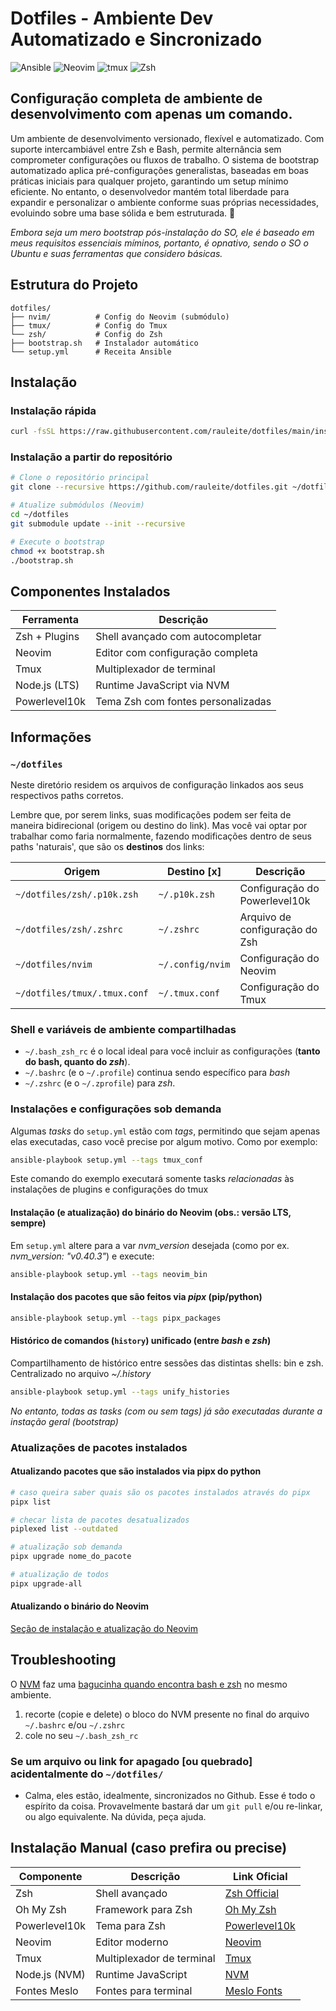 # Dotfiles - Ambiente Dev Automatizado e Sincronizado

![Ansible](https://img.shields.io/badge/ansible-%231A1918.svg?style=for-the-badge&logo=ansible&logoColor=white)
![Neovim](https://img.shields.io/badge/NeoVim-%2357A143.svg?style=for-the-badge&logo=neovim&logoColor=white)
![tmux](https://img.shields.io/badge/tmux-1BB91F?style=for-the-badge&logo=tmux&logoColor=white)
![Zsh](https://img.shields.io/badge/zsh-%2320232a.svg?style=for-the-badge&logo=gnu-bash&logoColor=white)

## Configuração completa de ambiente de desenvolvimento com apenas um comando.

Um ambiente de desenvolvimento versionado, flexível e automatizado. Com suporte intercambiável entre Zsh e Bash, permite alternância sem comprometer configurações ou fluxos de trabalho. O sistema de bootstrap automatizado aplica pré-configurações generalistas, baseadas em boas práticas iniciais para qualquer projeto, garantindo um setup mínimo eficiente. No entanto, o desenvolvedor mantém total liberdade para expandir e personalizar o ambiente conforme suas próprias necessidades, evoluindo sobre uma base sólida e bem estruturada. 🚀

*Embora seja um mero bootstrap pós-instalação do SO, ele é baseado em meus requisitos essenciais míminos, portanto, é opnativo, sendo o SO o Ubuntu e suas ferramentas que considero básicas.*

## Estrutura do Projeto

```structure
dotfiles/
├── nvim/          # Config do Neovim (submódulo)
├── tmux/          # Config do Tmux
└── zsh/           # Config do Zsh
├── bootstrap.sh   # Instalador automático
└── setup.yml      # Receita Ansible
```

## Instalação

### Instalação rápida

```bash
curl -fsSL https://raw.githubusercontent.com/rauleite/dotfiles/main/install.sh | bash
```
### Instalação a partir do repositório

```bash
# Clone o repositório principal
git clone --recursive https://github.com/rauleite/dotfiles.git ~/dotfiles

# Atualize submódulos (Neovim)
cd ~/dotfiles
git submodule update --init --recursive

# Execute o bootstrap
chmod +x bootstrap.sh
./bootstrap.sh
```

## Componentes Instalados

| Ferramenta       | Descrição                          |
|------------------|------------------------------------|
| Zsh + Plugins    | Shell avançado com autocompletar   |
| Neovim           | Editor com configuração completa   |
| Tmux             | Multiplexador de terminal          |
| Node.js (LTS)    | Runtime JavaScript via NVM         |
| Powerlevel10k    | Tema Zsh com fontes personalizadas |

## Informações

### `~/dotfiles`

Neste diretório residem os arquivos de configuração linkados aos seus respectivos paths corretos.

Lembre que, por serem links, suas modificações podem ser feita de maneira bidirecional (origem ou destino do link). Mas você vai optar por trabalhar como faria normalmente, fazendo modificações dentro de seus paths 'naturais', que são os **destinos** dos links:

| **Origem**                       | **Destino \[x\]**               | **Descrição**                  |
|----------------------------------|---------------------------|--------------------------------|
| `~/dotfiles/zsh/.p10k.zsh`       | `~/.p10k.zsh`             | Configuração do Powerlevel10k  |
| `~/dotfiles/zsh/.zshrc`          | `~/.zshrc`                | Arquivo de configuração do Zsh |
| `~/dotfiles/nvim`                | `~/.config/nvim`          | Configuração do Neovim         |
| `~/dotfiles/tmux/.tmux.conf`     | `~/.tmux.conf`            | Configuração do Tmux           |

### Shell e variáveis de ambiente compartilhadas

- `~/.bash_zsh_rc` é o local ideal para você incluir as configurações (**tanto do bash, quanto do *zsh***).
- `~/.bashrc` (e o `~/.profile`) continua sendo específico para *bash*
- `~/.zshrc` (e o `~/.zprofile`) para *zsh*.

### Instalações e configurações sob demanda

Algumas *tasks* do `setup.yml` estão com *tags*, permitindo que sejam apenas elas executadas, caso você precise por algum motivo. Como por exemplo:

```bash
ansible-playbook setup.yml --tags tmux_conf
```
Este comando do exemplo executará somente tasks *relacionadas* às instalações de plugins e configurações do tmux

<a name="instalacao-neovim"></a>

#### Instalação (e atualização) do binário do Neovim (obs.: versão LTS, sempre)

Em `setup.yml` altere para a var *nvm_version* desejada (como por ex. *nvm_version: "v0.40.3"*) e execute:

```bash
ansible-playbook setup.yml --tags neovim_bin
```

#### Instalação dos pacotes que são feitos via *pipx* (pip/python)

```bash
ansible-playbook setup.yml --tags pipx_packages
```
#### Histórico de comandos (`history`) unificado (entre *bash* e *zsh*)

Compartilhamento de histórico entre sessões das distintas shells: bin e zsh. Centralizado no arquivo *~/.history*

```bash
ansible-playbook setup.yml --tags unify_histories
```

*No entanto, todas as tasks (com ou sem *tags*) já são executadas durante a instação geral (bootstrap)*

### Atualizações de pacotes instalados

#### Atualizando pacotes que são instalados via pipx do python

``` bash
# caso queira saber quais são os pacotes instalados através do pipx
pipx list

# checar lista de pacotes desatualizados
piplexed list --outdated

# atualização sob demanda
pipx upgrade nome_do_pacote

# atualização de todos
pipx upgrade-all
```

#### Atualizando o binário do Neovim 

[Seção de instalação e atualização do Neovim](#instalacao-neovim)

## Troubleshooting

O [NVM](https://github.com/nvm-sh/nvm?tab=readme-ov-file#manual-install) faz uma [bagucinha quando encontra bash e zsh](https://github.com/nvm-sh/nvm?tab=readme-ov-file#troubleshooting-on-macos) no mesmo ambiente.

1. recorte (copie e delete) o bloco do NVM presente no final do arquivo `~/.bashrc` e/ou `~/.zshrc`
2. cole no seu `~/.bash_zsh_rc`

### Se um arquivo ou link for apagado [ou quebrado] acidentalmente do `~/dotfiles/`

- Calma, eles estão, idealmente, sincronizados no Github. Esse é todo o espírito da coisa. Provavelmente bastará dar um `git pull` e/ou re-linkar, ou algo equivalente. Na dúvida, peça ajuda.

## Instalação Manual (caso prefira ou precise)

| Componente       | Descrição                          | Link Oficial |
|------------------|------------------------------------|--------------|
| Zsh              | Shell avançado                     | [Zsh Official](https://www.zsh.org) |
| Oh My Zsh        | Framework para Zsh                 | [Oh My Zsh](https://ohmyz.sh) |
| Powerlevel10k    | Tema para Zsh                      | [Powerlevel10k](https://github.com/romkatv/powerlevel10k) |
| Neovim           | Editor moderno                     | [Neovim](https://neovim.io) |
| Tmux             | Multiplexador de terminal          | [Tmux](https://github.com/tmux/tmux) |
| Node.js (NVM)    | Runtime JavaScript                 | [NVM](https://github.com/nvm-sh/nvm) |
| Fontes Meslo     | Fontes para terminal               | [Meslo Fonts](https://github.com/romkatv/powerlevel10k#fonts) |

